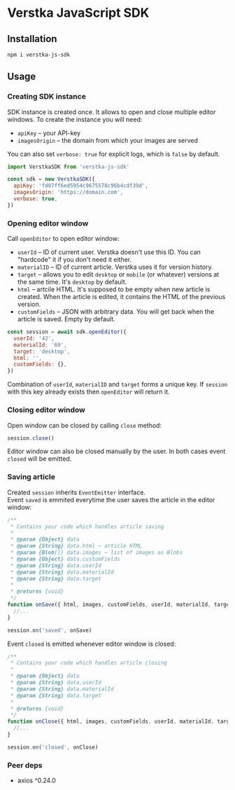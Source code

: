# Verstka JavaScript SDK

## Installation
```bash
npm i verstka-js-sdk
```

## Usage

### Creating  SDK instance

SDK instance is created once. It allows to open and close multiple editor windows.
To create the instance you will need:

- `apiKey` – your API-key
- `imagesOrigin` – the domain from which your images are served

You can also set `verbose: true` for explicit logs, which is `false` by default.

```javascript
import VerstkaSDK from 'verstka-js-sdk'

const sdk = new VerstkaSDK({
  apiKey: 'fd07ff6ed5954c9675578c96b4cdf39d',
  imagesOrigin: 'https://domain.com',
  verbose: true,
})
```

### Opening editor window

Call `openEditor` to open editor window:

- `userId` – ID of current user. Verstka doesn't use this ID. You can "hardcode" it if you don't need it either.
- `materialID` – ID of current article. Verstka uses it for version history.
- `target` – allows you to edit `desktop` or `mobile` (or whatever) versions at the same time. It's `desktop` by default.
- `html` – artcile HTML. It's supposed to be empty when new article is created. When the article is edited, it contains the HTML of the previous version.
- `customFields` – JSON with arbitrary data. You will get back when the article is saved. Empty by default. 

```javascript
const session = await sdk.openEditor({
  userId: '42',
  materialId: '69',
  target: 'desktop',
  html: '',
  customFields: {},
})
```

Combination of `userId`, `materialID` and `target` forms a unique key. If `session` with this key already exists then `openEditor` will return it.

### Closing editor window

Open window can be closed by calling `close` method:
```javascript
session.close()
```
Editor window can also be closed manually by the user. In both cases event `closed` will be emitted.

### Saving article

Created `session` inherits `EventEmitter` interface.<br/>
Event `saved` is emmited everytime the user saves the article in the editor window:

```javascript
/**
 * Contains your code which handles article saving
 * 
 * @param {Object} data
 * @param {String} data.html – article HTML
 * @param {Blob[]} data.images – list of images as Blobs
 * @param {Object} data.customFields
 * @param {String} data.userId
 * @param {String} data.materialId
 * @param {String} data.target
 * 
 * @returns {void}
 */
function onSave({ html, images, customFields, userId, materialId, target }) {
  //...
}

session.on('saved', onSave)
```

Event `closed` is emitted whenever editor window is closed:
```javascript
/**
 * Contains your code which handles article closing
 * 
 * @param {Object} data
 * @param {String} data.userId
 * @param {String} data.materialId
 * @param {String} data.target
 * 
 * @returns {void}
 */
function onClose({ html, images, customFields, userId, materialId, target }) {
  //...
}

session.on('closed', onClose)
```

### Peer deps

- axios ^0.24.0
